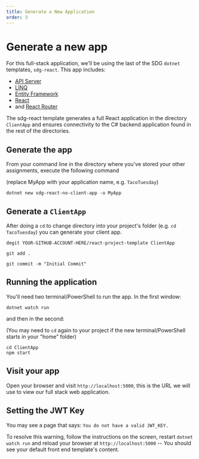 ```yaml
---
title: Generate a New Application
order: 3
---
```


# Generate a new app

For this full-stack application, we'll be using the last of the SDG `dotnet`
templates, `sdg-react`. This app includes:

- [API Server](/lessons/cs-api-servers)
- [LINQ](/lessons/cs-linq)
- [Entity Framework](/lessons/cs-object-relational-mapping)
- [React](/lessons/react-intro)
- and [React Router](https://reactrouter.com/)

The sdg-react template generates a full React application in the directory
`ClientApp` and ensures connectivity to the C# backend application found in the
rest of the directories.

## Generate the app

From your command line in the directory where you've stored your other
assignments, execute the following command

(replace MyApp with your application name, e.g. `TacoTuesday`)

```shell
dotnet new sdg-react-no-client-app -o MyApp
```

## Generate a `ClientApp`

After doing a `cd` to change directory into your project's folder (e.g.
`cd TacoTuesday`) you can generate your client app.

```shell
degit YOUR-GITHUB-ACCOUNT-HERE/react-project-template ClientApp
```

```shell
git add .
```

```shell
git commit -m "Initial Commit"
```

## Running the application

You'll need two terminal/PowerShell to run the app. In the first window:

```shell
dotnet watch run
```

and then in the second:

(You may need to `cd` again to your project if the new terminal/PowerShell
starts in your "home" folder)

```shell
cd ClientApp
npm start
```

## Visit your app

Open your browser and visit `http://localhost:5000`, this is the URL we will use
to view our full stack web application.

## Setting the JWT Key

You may see a page that says: `You do not have a valid JWT_KEY.`

To resolve this warning, follow the instructions on the screen, restart
`dotnet watch run` and reload your browser at `http://localhost:5000` -- You
should see your default front end template's content.

<!-- Initial Commit -->
<GithubCommitViewer repo="suncoast-devs/TacoTuesday" commit="519ab836f82c8ab8ca3a36f1fae0d173b2869da1" />
